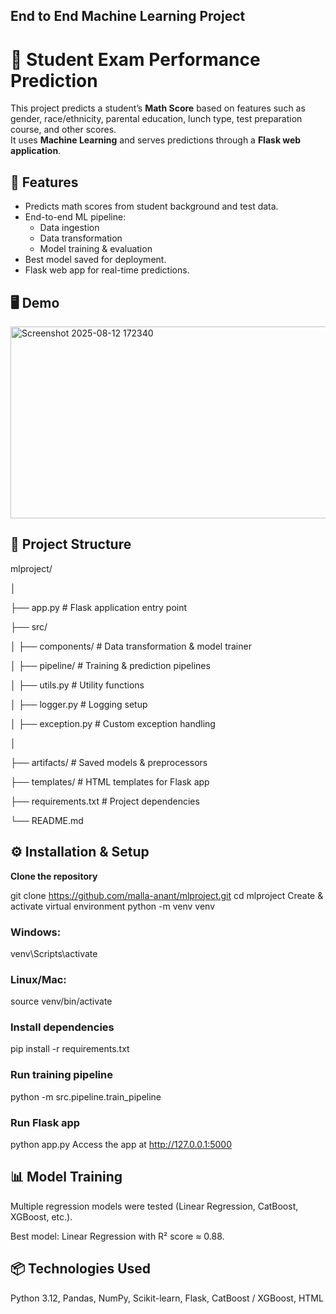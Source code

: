 ## End to End Machine Learning Project

# 🎯 Student Exam Performance Prediction

This project predicts a student’s **Math Score** based on features such as gender, race/ethnicity, parental education, lunch type, test preparation course, and other scores.  
It uses **Machine Learning** and serves predictions through a **Flask web application**.

## 📌 Features
- Predicts math scores from student background and test data.
- End-to-end ML pipeline:
  - Data ingestion
  - Data transformation
  - Model training & evaluation
- Best model saved for deployment.
- Flask web app for real-time predictions.

## 🖥️ Demo

<img width="574" height="307" alt="Screenshot 2025-08-12 172340" src="https://github.com/user-attachments/assets/014ccb3b-0f45-430d-ab8b-5ebd9caf73d0" />

## 📂 Project Structure

mlproject/

│

├── app.py # Flask application entry point

├── src/

│ ├── components/ # Data transformation & model trainer

│ ├── pipeline/ # Training & prediction pipelines

│ ├── utils.py # Utility functions

│ ├── logger.py # Logging setup

│ ├── exception.py # Custom exception handling

│

├── artifacts/ # Saved models & preprocessors

├── templates/ # HTML templates for Flask app

├── requirements.txt # Project dependencies

└── README.md


## ⚙️ Installation & Setup

**Clone the repository**

git clone https://github.com/malla-anant/mlproject.git
cd mlproject
Create & activate virtual environment
python -m venv venv
### Windows:
venv\Scripts\activate
### Linux/Mac:
source venv/bin/activate
### Install dependencies
pip install -r requirements.txt
### Run training pipeline
python -m src.pipeline.train_pipeline
### Run Flask app
python app.py
Access the app at http://127.0.0.1:5000

## 📊 Model Training

Multiple regression models were tested (Linear Regression, CatBoost, XGBoost, etc.).

Best model: Linear Regression with R² score ≈ 0.88.

## 📦 Technologies Used

Python 3.12, Pandas, NumPy, Scikit-learn, Flask, CatBoost / XGBoost, HTML
